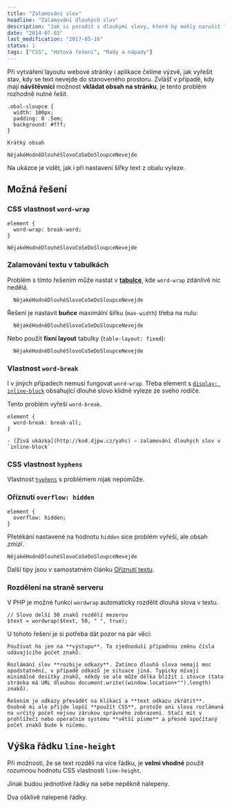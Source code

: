 ```yaml
---
title: "Zalamování slov"
headline: "Zalamování dlouhých slov"
description: "Jak si poradit s dlouhými slovy, které by mohly narušit layout stránky."
date: "2014-07-03"
last_modification: "2017-05-16"
status: 1
tags: ["CSS", "Hotová řešení", "Rady a nápady"]
---
```


Při vytváření layoutu webové stránky i aplikace čelíme výzvě, jak vyřešit stav, kdy se text nevejde do stanoveného prostoru. Zvlášť v případě, kdy mají **návštěvníci** možnost **vkládat obsah na stránku**, je tento problém rozhodně nutné řešit.

    .obal-sloupce {
      width: 100px;
      padding: 0 .5em;
      background: #fff;
    }

    Krátký obsah

    NějakéHodněDlouhéSlovoCoSeDoSloupceNevejde

Na ukázce je vidět, jak i při nastavení šířky text z obalu vyleze.

## Možná řešení

### CSS vlastnost `word-wrap`

```
element {
  word-wrap: break-word;
}
```

    NějakéHodněDlouhéSlovoCoSeDoSloupceNevejde

### Zalamování textu v tabulkách

Problém s tímto řešením může nastat v [**tabulce**](/tabulky), kde `word-wrap` zdánlivě nic nedělá.

      NějakéHodněDlouhéSlovoCoSeDoSloupceNevejde

Řešení je nastavit **buňce** maximální šířku (`max-width`) třeba na nulu:

      NějakéHodněDlouhéSlovoCoSeDoSloupceNevejde

Nebo použít **fixní layout** tabulky (`table-layout: fixed`):

      NějakéHodněDlouhéSlovoCoSeDoSloupceNevejde

### Vlastnost `word-break`

I v jiných případech nemusí fungovat `word-wrap`. Třeba element s [`display: inline-block`](/display#inline-block) obsahující dlouhé slovo klidně vyleze ze svého rodiče.

Tento problém vyřeší `word-break`.

```
element {
  word-break: break-all;
}
```

    - [Živá ukázka](http://kod.djpw.cz/yahc) – zalamování dlouhých slov v `inline-block`

### CSS vlastnost `hyphens`

Vlastnost [`hyphens`](/hyphens) s problémem nijak nepomůže.

### Oříznutí `overflow: hidden`

```
element {
  overflow: hidden;
}
```

Přetékání nastavené na hodnotu `hidden` sice problém vyřeší, ale obsah *zmizí*.

    NějakéHodněDlouhéSlovoCoSeDoSloupceNevejde

Další tipy jsou v samostatném článku [Oříznutí textu](/oriznuti-textu).

### Rozdělení na straně serveru

V PHP je možné funkcí `wordwrap` automaticky rozdělit dlouhá slova v textu.

```
// Slovo delší 50 znaků rozdělí mezerou
$text = wordwrap($text, 50, " ", true);
```

U tohoto řešení je si potřeba dát pozor na pár věcí:

    Používat ho jen na **výstupu**. To zjednoduší případnou změnu čísla udávajícího počet znaků.

    Rozlámání slov **rozbije odkazy**. Zatímco dlouhá slova nemají moc opodstatnění, v případě odkazů je situace jiná. Typicky mívají minimálně desítky znaků, někdy se ale může délka blížit i stovce (tato stránka má URL dlouhou document.write((window.location+"").length) znaků).

    Řešením je odkazy převádět na klikací a **text odkazu zkrátit**. Osobně mi ale přijde lepší **použít CSS**, protože ani slova rozlámaná na určitý počet nejsou zárukou správného zobrazení. Stačí mít v prohlížeči nebo operačním systému **větší písmo** a přesně spočítaný počet znaků bude k ničemu.

## Výška řádku `line-height`

Při možnosti, že se text rozdělí na více řádku, je **velmi vhodné** použít rozumnou hodnotu CSS vlastnosti `line-height`.

Jinak budou jednotlivé řádky na sebe nepěkně nalepeny.

  Dva ošklivě
 nalepené řádky.